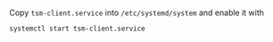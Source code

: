 Copy ``tsm-client.service`` into ``/etc/systemd/system`` and enable it with

    systemctl start tsm-client.service

